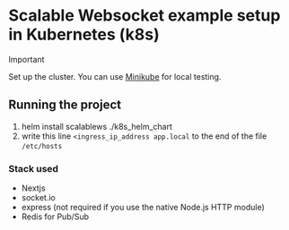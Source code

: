 # Scalable Websocket example setup in Kubernetes (k8s)

> [!IMPORTANT]
> Set up the cluster. You can use [Minikube](https://minikube.sigs.k8s.io/docs/start/) for local testing.

## Running the project

1. helm install scalablews ./k8s_helm_chart
2. write this line `<ingress_ip_address app.local` to the end of the file `/etc/hosts`

### Stack used

- Nextjs
- socket.io
- express (not required if you use the native Node.js HTTP module)
- Redis for Pub/Sub
